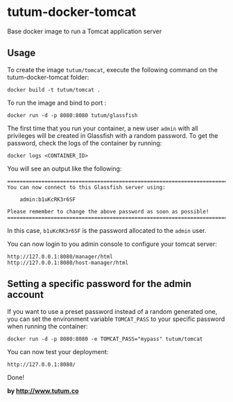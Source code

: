 tutum-docker-tomcat
===================
Base docker image to run a Tomcat application server


Usage
-----

To create the image `tutum/tomcat`, execute the following command on the tutum-docker-tomcat folder:

    docker build -t tutum/tomcat .

To run the image and bind to port :

    docker run -d -p 8080:8080 tutum/glassfish


The first time that you run your container, a new user `admin` with all privileges 
will be created in Glassfish with a random password. To get the password, check the logs
of the container by running:

    docker logs <CONTAINER_ID>

You will see an output like the following:

    ========================================================================
    You can now connect to this Glassfish server using:

        admin:b1uKcRK3r6SF

    Please remember to change the above password as soon as possible!
    ========================================================================

In this case, `b1uKcRK3r6SF` is the password allocated to the `admin` user.

You can now login to you admin console to configure your tomcat server:

    http://127.0.0.1:8080/manager/html
    http://127.0.0.1:8080/host-manager/html


Setting a specific password for the admin account
-------------------------------------------------

If you want to use a preset password instead of a random generated one, you can
set the environment variable `TOMCAT_PASS` to your specific password when running the container:

    docker run -d -p 8080:8080 -e TOMCAT_PASS="mypass" tutum/tomcat

You can now test your deployment:

    http://127.0.0.1:8080/

Done!

**by http://www.tutum.co**

